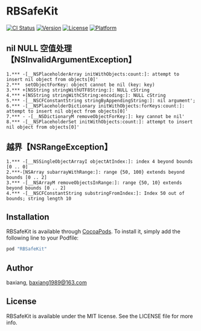 # RBSafeKit

[![CI Status](http://img.shields.io/travis/baxiang/RBSafeKit.svg?style=flat)](https://travis-ci.org/baxiang/RBSafeKit)
[![Version](https://img.shields.io/cocoapods/v/RBSafeKit.svg?style=flat)](http://cocoapods.org/pods/RBSafeKit)
[![License](https://img.shields.io/cocoapods/l/RBSafeKit.svg?style=flat)](http://cocoapods.org/pods/RBSafeKit)
[![Platform](https://img.shields.io/cocoapods/p/RBSafeKit.svg?style=flat)](http://cocoapods.org/pods/RBSafeKit)

##   nil NULL 空值处理【NSInvalidArgumentException】
```
1.*** -[__NSPlaceholderArray initWithObjects:count:]: attempt to insert nil object from objects[0]'
2.***  setObjectForKey: object cannot be nil (key: key)
3.*** +[NSString stringWithUTF8String:]: NULL cString
4.*** +[NSString stringWithCString:encoding:]: NULL cString
5.*** -[__NSCFConstantString stringByAppendingString:]: nil argument';
6.*** -[__NSPlaceholderDictionary initWithObjects:forKeys:count:]: attempt to insert nil object from objects[0]'
7.*** - -[__NSDictionaryM removeObjectForKey:]: key cannot be nil'
8.*** -[__NSPlaceholderSet initWithObjects:count:]: attempt to insert nil object from objects[0]'
```
##  越界【NSRangeException】
```
1.*** -[__NSSingleObjectArrayI objectAtIndex:]: index 4 beyond bounds [0 .. 0]
2.***-[NSArray subarrayWithRange:]: range {50, 100} extends beyond bounds [0 .. 2]
3.*** -[__NSArrayM removeObjectsInRange:]: range {50, 10} extends beyond bounds [0 .. 2]
4.*** -[__NSCFConstantString substringFromIndex:]: Index 50 out of bounds; string length 10
```

## Installation

RBSafeKit is available through [CocoaPods](http://cocoapods.org). To install
it, simply add the following line to your Podfile:

```ruby
pod "RBSafeKit"
```

## Author

baxiang, baxiang1989@163.com

## License

RBSafeKit is available under the MIT license. See the LICENSE file for more info.
